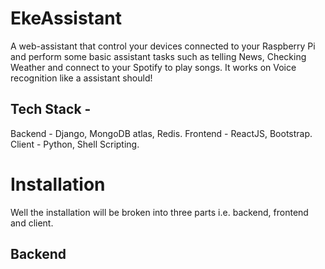 # EkeAssistant
A web-assistant that control your devices connected to your Raspberry Pi and perform some basic assistant tasks such as telling News, Checking Weather and connect to your Spotify to play songs. It works on Voice recognition like a assistant should!


## Tech Stack -

Backend - Django, MongoDB atlas, Redis.
Frontend - ReactJS, Bootstrap.
Client - Python, Shell Scripting.

# Installation

Well the installation will be broken into three parts i.e. backend, frontend and client. 

## Backend 

